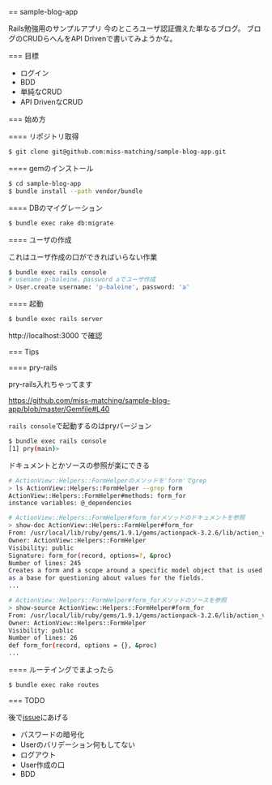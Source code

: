 == sample-blog-app

Rails勉強用のサンプルアプリ
今のところユーザ認証備えた単なるブログ。
ブログのCRUDらへんをAPI Drivenで書いてみようかな。

=== 目標

* ログイン
* BDD
* 単純なCRUD
* API DrivenなCRUD

=== 始め方

==== リポジトリ取得

```bash
$ git clone git@github.com:miss-matching/sample-blog-app.git
```

==== gemのインストール

```bash
$ cd sample-blog-app
$ bundle install --path vendor/bundle
```

==== DBのマイグレーション

```bash
$ bundle exec rake db:migrate
```

==== ユーザの作成

これはユーザ作成の口ができればいらない作業

```bash
$ bundle exec rails console
# usename p-baleine、password aでユーザ作成
> User.create username: 'p-baleine', password: 'a'
```

==== 起動

```bash
$ bundle exec rails server
```

http://localhost:3000 で確認

=== Tips

==== pry-rails

pry-rails入れちゃってます

https://github.com/miss-matching/sample-blog-app/blob/master/Gemfile#L40

`rails console`で起動するのはpryバージョン

```bash
$ bundle exec rails console
[1] pry(main)> 
```

ドキュメントとかソースの参照が楽にできる

```bash
# ActionView::Helpers::FormHelperのメソッドを'form'でgrep
> ls ActionView::Helpers::FormHelper --grep form
ActionView::Helpers::FormHelper#methods: form_for
instance variables: @_dependencies

# ActionView::Helpers::FormHelper#form_forメソッドのドキュメントを参照
> show-doc ActionView::Helpers::FormHelper#form_for 
From: /usr/local/lib/ruby/gems/1.9.1/gems/actionpack-3.2.6/lib/action_view/helpers/form_helper.rb @ line 113:
Owner: ActionView::Helpers::FormHelper
Visibility: public
Signature: form_for(record, options=?, &proc)
Number of lines: 245
Creates a form and a scope around a specific model object that is used
as a base for questioning about values for the fields.
...

# ActionView::Helpers::FormHelper#form_forメソッドのソースを参照
> show-source ActionView::Helpers::FormHelper#form_for
From: /usr/local/lib/ruby/gems/1.9.1/gems/actionpack-3.2.6/lib/action_view/helpers/form_helper.rb @ line 358:
Owner: ActionView::Helpers::FormHelper
Visibility: public
Number of lines: 26
def form_for(record, options = {}, &proc)
... 
```

==== ルーテイングでまよったら

```bash
$ bundle exec rake routes
```

=== TODO

後で[issue](https://github.com/miss-matching/sample-blog-app/issues)にあげる

* パスワードの暗号化
* Userのバリデーション何もしてない
* ログアウト
* User作成の口
* BDD
